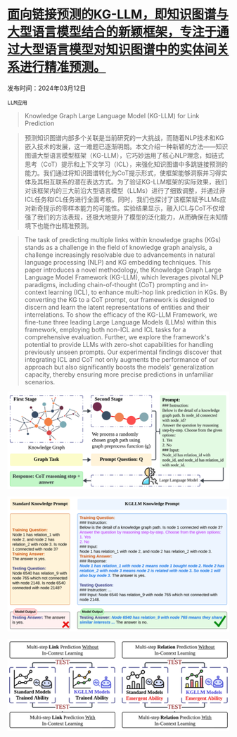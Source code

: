 # [面向链接预测的KG-LLM，即知识图谱与大型语言模型结合的新颖框架，专注于通过大型语言模型对知识图谱中的实体间关系进行精准预测。](https://arxiv.org/abs/2403.07311)

发布时间：2024年03月12日

`LLM应用`

> Knowledge Graph Large Language Model (KG-LLM) for Link Prediction

> 预测知识图谱内部多个关联是当前研究的一大挑战，而随着NLP技术和KG嵌入技术的发展，这一难题已逐渐明朗。本文介绍一种新颖的方法——知识图谱大型语言模型框架（KG-LLM），它巧妙运用了核心NLP理念，如链式思考（CoT）提示和上下文学习（ICL），来强化知识图谱中多跳链接预测的能力。我们通过将知识图谱转化为CoT提示形式，使框架能够洞察并习得实体及其相互联系的潜在表达方式。为了验证KG-LLM框架的实际效果，我们对该框架内的三大前沿大型语言模型（LLMs）进行了细致调整，并通过非ICL任务和ICL任务进行全面考核。同时，我们也探讨了该框架赋予LLMs应对新奇提示的零样本能力的可能性。实验结果显示，融入ICL与CoT不仅增强了我们的方法表现，还极大地提升了模型的泛化能力，从而确保在未知情境下也能作出精准预测。

> The task of predicting multiple links within knowledge graphs (KGs) stands as a challenge in the field of knowledge graph analysis, a challenge increasingly resolvable due to advancements in natural language processing (NLP) and KG embedding techniques. This paper introduces a novel methodology, the Knowledge Graph Large Language Model Framework (KG-LLM), which leverages pivotal NLP paradigms, including chain-of-thought (CoT) prompting and in-context learning (ICL), to enhance multi-hop link prediction in KGs. By converting the KG to a CoT prompt, our framework is designed to discern and learn the latent representations of entities and their interrelations. To show the efficacy of the KG-LLM Framework, we fine-tune three leading Large Language Models (LLMs) within this framework, employing both non-ICL and ICL tasks for a comprehensive evaluation. Further, we explore the framework's potential to provide LLMs with zero-shot capabilities for handling previously unseen prompts. Our experimental findings discover that integrating ICL and CoT not only augments the performance of our approach but also significantly boosts the models' generalization capacity, thereby ensuring more precise predictions in unfamiliar scenarios.

![面向链接预测的KG-LLM，即知识图谱与大型语言模型结合的新颖框架，专注于通过大型语言模型对知识图谱中的实体间关系进行精准预测。](../../../paper_images/2403.07311/x1.png)

![面向链接预测的KG-LLM，即知识图谱与大型语言模型结合的新颖框架，专注于通过大型语言模型对知识图谱中的实体间关系进行精准预测。](../../../paper_images/2403.07311/x2.png)

![面向链接预测的KG-LLM，即知识图谱与大型语言模型结合的新颖框架，专注于通过大型语言模型对知识图谱中的实体间关系进行精准预测。](../../../paper_images/2403.07311/x3.png)